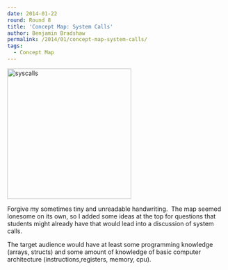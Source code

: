 ```yaml
---
date: 2014-01-22
round: Round 8
title: 'Concept Map: System Calls'
author: Benjamin Bradshaw
permalink: /2014/01/concept-map-system-calls/
tags:
  - Concept Map
---
```

[<img class="alignnone size-medium wp-image-5568" alt="syscalls" src="/software-carpentry-training-website/uploads/2014/01/syscalls-e1390367365561-285x300.jpg" width="285" height="300" />][1]

Forgive my sometimes tiny and unreadable handwriting.  The map seemed lonesome on its own, so I added some ideas at the top for questions that students might already have that would lead into a discussion of system calls.

The target audience would have at least some programming knowledge (arrays, structs) and some amount of knowledge of basic computer architecture (instructions,registers, memory, cpu).

 [1]: /software-carpentry-training-website/uploads/2014/01/syscalls-e1390367365561.jpg
